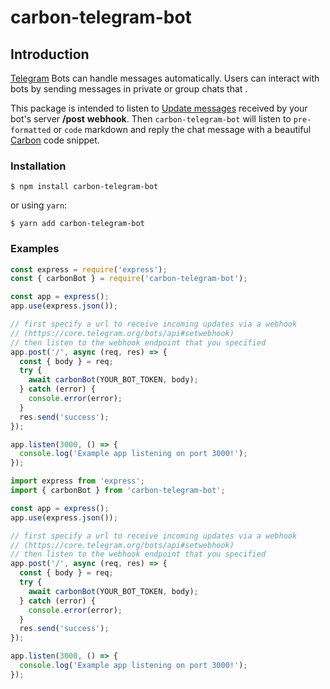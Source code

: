 # carbon-telegram-bot

## Introduction

[Telegram](https://telegram.org) Bots can handle messages automatically.
Users can interact with bots by sending messages in private or group chats that .

This package is intended to listen to [Update messages](https://core.telegram.org/bots/api#update) received by your bot's server **/post** **webhook**. Then `carbon-telegram-bot` will listen to `pre-formatted` or `code` markdown and reply the chat message with a beautiful [Carbon](http://carbon.now.sh) code snippet.

### Installation

```
$ npm install carbon-telegram-bot
```

or using `yarn`:

```
$ yarn add carbon-telegram-bot
```

### Examples

```js
const express = require('express');
const { carbonBot } = require('carbon-telegram-bot');

const app = express();
app.use(express.json());

// first specify a url to receive incoming updates via a webhook
// (https://core.telegram.org/bots/api#setwebhook)
// then listen to the webhook endpoint that you specified
app.post('/', async (req, res) => {
  const { body } = req;
  try {
    await carbonBot(YOUR_BOT_TOKEN, body);
  } catch (error) {
    console.error(error);
  }
  res.send('success');
});

app.listen(3000, () => {
  console.log('Example app listening on port 3000!');
});
```

```js
import express from 'express';
import { carbonBot } from 'carbon-telegram-bot';

const app = express();
app.use(express.json());

// first specify a url to receive incoming updates via a webhook
// (https://core.telegram.org/bots/api#setwebhook)
// then listen to the webhook endpoint that you specified
app.post('/', async (req, res) => {
  const { body } = req;
  try {
    await carbonBot(YOUR_BOT_TOKEN, body);
  } catch (error) {
    console.error(error);
  }
  res.send('success');
});

app.listen(3000, () => {
  console.log('Example app listening on port 3000!');
});
```
